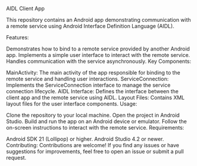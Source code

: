 AIDL Client App

This repository contains an Android app demonstrating communication with a remote service using Android Interface Definition Language (AIDL).

Features:

Demonstrates how to bind to a remote service provided by another Android app.
Implements a simple user interface to interact with the remote service.
Handles communication with the service asynchronously.
Key Components:

MainActivity: The main activity of the app responsible for binding to the remote service and handling user interactions.
ServiceConnection: Implements the ServiceConnection interface to manage the service connection lifecycle.
AIDL Interface: Defines the interface between the client app and the remote service using AIDL.
Layout Files: Contains XML layout files for the user interface components.
Usage:

Clone the repository to your local machine.
Open the project in Android Studio.
Build and run the app on an Android device or emulator.
Follow the on-screen instructions to interact with the remote service.
Requirements:

Android SDK 21 (Lollipop) or higher.
Android Studio 4.2 or newer.
Contributing:
Contributions are welcome! If you find any issues or have suggestions for improvements, feel free to open an issue or submit a pull request.
